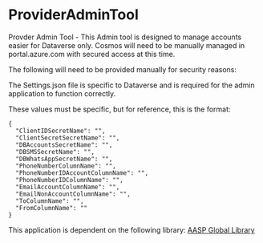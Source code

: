 # ProviderAdminTool
Provder Admin Tool - This Admin tool is designed to manage accounts easier for Dataverse only. Cosmos will need to be manually managed in portal.azure.com with secured access at this time.

The following will need to be provided manually for security reasons:

The Settings.json file is specific to Dataverse and is required for the admin application to function correctly.

These values must be specific, but for reference, this is the format:
```
{
  "ClientIDSecretName": "",
  "ClientSecretSecretName": "",
  "DBAccountsSecretName": "",
  "DBSMSSecretName": "",
  "DBWhatsAppSecretName": "",
  "PhoneNumberColumnName": "",
  "PhoneNumberIDAccountColumnName": "",
  "PhoneNumberIDColumnName": "",
  "EmailAccountColumnName": "",
  "EmailNonAccountColumnName": "",
  "ToColumnName": "",
  "FromColumnName": ""
}
```

This application is dependent on the following library: [AASP Global Library](https://github.com/AASPWayne/AASPGlobalLibrary)
